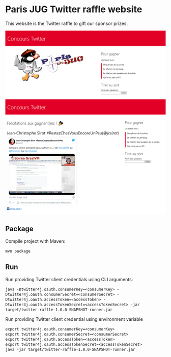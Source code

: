 # Paris JUG Twitter raffle website

This website is the Twitter raffle to gift our sponsor prizes.

<img src="resources/home.png" raw="true" alt="homepage">
<img src="resources/winner.png" raw="true" alt="showing a winner">

## Package

Compile project with Maven:

```bash
mvn package
```

## Run

Run providing Twitter client credentials using CLI arguments:

```shell
java -Dtwitter4j.oauth.consumerKey=<consumerKey> -Dtwitter4j.oauth.consumerSecret=<consumerSecret> -Dtwitter4j.oauth.accessToken=<accessToken> -Dtwitter4j.oauth.accessTokenSecret=<accessTokenSecret> -jar target/twitter-raffle-1.0.0-SNAPSHOT-runner.jar
```

Run providing Twitter client credential using environment variable 

```shell
export twitter4j.oauth.consumerKey=<consumerKey>
export twitter4j.oauth.consumerSecret=<consumerSecret>
export twitter4j.oauth.accessToken=<accessToken>
export twitter4j.oauth.accessTokenSecret=<accessTokenSecret>
java -jar target/twitter-raffle-1.0.0-SNAPSHOT-runner.jar
```
